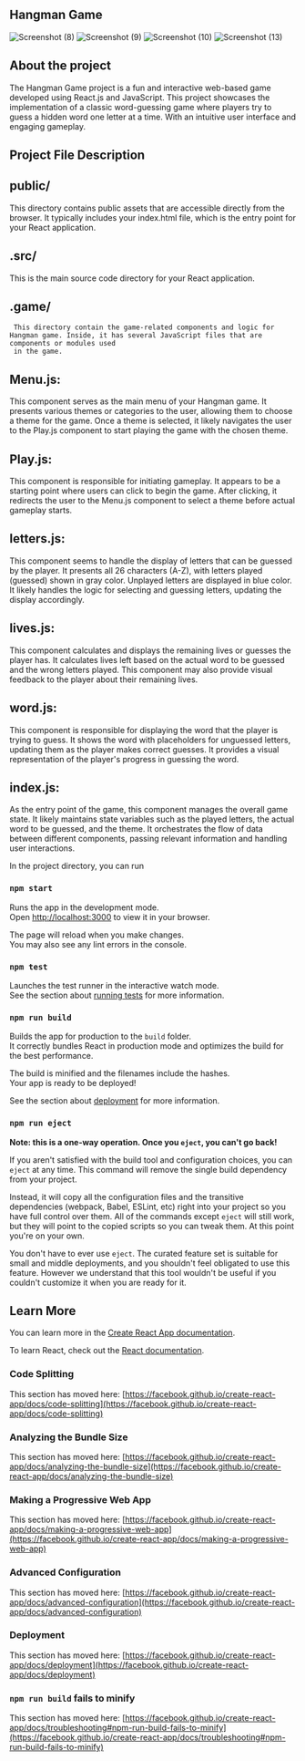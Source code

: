 ## Hangman Game
![Screenshot (8)](https://github.com/kgaurav55/Hangman_55/assets/132058010/6b66576d-a75f-4ae2-84e8-217611eea7b7)
![Screenshot (9)](https://github.com/kgaurav55/Hangman_55/assets/132058010/ca9cfbbe-6eb0-4078-8674-f9d61fffdc02)
![Screenshot (10)](https://github.com/kgaurav55/Hangman_55/assets/132058010/074ee0e2-a0de-40f6-9981-136e0117c390)
![Screenshot (13)](https://github.com/kgaurav55/Hangman_55/assets/132058010/b96c5e63-b29a-4b9b-ab7e-218ec7f6b4b1)

## About the project
The Hangman Game project is a fun and interactive web-based game developed using React.js and JavaScript. This project showcases the implementation of a classic word-guessing game where players try to guess a hidden word one letter at a time. With an intuitive user interface and engaging gameplay.

## Project File Description 
## public/ 
This directory contains public assets that are accessible directly from the browser. It typically includes your index.html file, which is the entry point for your React application.


## .src/
This is the main source code directory for your React application.
  ## .game/
     This directory contain the game-related components and logic for Hangman game. Inside, it has several JavaScript files that are components or modules used 
     in the game.
     
 ## Menu.js:
   This component serves as the main menu of your Hangman game.
   It presents various themes or categories to the user, allowing them to choose a theme for the game.
  Once a theme is selected, it likely navigates the user to the Play.js component to start playing the game with the chosen theme.
  
## Play.js:
  This component is responsible for initiating gameplay.
  It appears to be a starting point where users can click to begin the game.
  After clicking, it redirects the user to the Menu.js component to select a theme before actual gameplay starts.
  
## letters.js:
 This component seems to handle the display of letters that can be guessed by the player.
 It presents all 26 characters (A-Z), with letters played (guessed) shown in gray color.
 Unplayed letters are displayed in blue color.
 It likely handles the logic for selecting and guessing letters, updating the display accordingly.
 
## lives.js:
  This component calculates and displays the remaining lives or guesses the player has.
  It calculates lives left based on the actual word to be guessed and the wrong letters played.
  This component may also provide visual feedback to the player about their remaining lives.
  
## word.js:
This component is responsible for displaying the word that the player is trying to guess.
It shows the word with placeholders for unguessed letters, updating them as the player makes correct guesses.
It provides a visual representation of the player's progress in guessing the word.

## index.js:
As the entry point of the game, this component manages the overall game state.
It likely maintains state variables such as the played letters, the actual word to be guessed, and the theme.
It orchestrates the flow of data between different components, passing relevant information and handling user interactions.


In the project directory, you can run 
### `npm start`

Runs the app in the development mode.\
Open [http://localhost:3000](http://localhost:3000) to view it in your browser.

The page will reload when you make changes.\
You may also see any lint errors in the console.

### `npm test`

Launches the test runner in the interactive watch mode.\
See the section about [running tests](https://facebook.github.io/create-react-app/docs/running-tests) for more information.

### `npm run build`

Builds the app for production to the `build` folder.\
It correctly bundles React in production mode and optimizes the build for the best performance.

The build is minified and the filenames include the hashes.\
Your app is ready to be deployed!

See the section about [deployment](https://facebook.github.io/create-react-app/docs/deployment) for more information.

### `npm run eject`

**Note: this is a one-way operation. Once you `eject`, you can't go back!**

If you aren't satisfied with the build tool and configuration choices, you can `eject` at any time. This command will remove the single build dependency from your project.

Instead, it will copy all the configuration files and the transitive dependencies (webpack, Babel, ESLint, etc) right into your project so you have full control over them. All of the commands except `eject` will still work, but they will point to the copied scripts so you can tweak them. At this point you're on your own.

You don't have to ever use `eject`. The curated feature set is suitable for small and middle deployments, and you shouldn't feel obligated to use this feature. However we understand that this tool wouldn't be useful if you couldn't customize it when you are ready for it.

## Learn More

You can learn more in the [Create React App documentation](https://facebook.github.io/create-react-app/docs/getting-started).

To learn React, check out the [React documentation](https://reactjs.org/).

### Code Splitting

This section has moved here: [https://facebook.github.io/create-react-app/docs/code-splitting](https://facebook.github.io/create-react-app/docs/code-splitting)

### Analyzing the Bundle Size

This section has moved here: [https://facebook.github.io/create-react-app/docs/analyzing-the-bundle-size](https://facebook.github.io/create-react-app/docs/analyzing-the-bundle-size)

### Making a Progressive Web App

This section has moved here: [https://facebook.github.io/create-react-app/docs/making-a-progressive-web-app](https://facebook.github.io/create-react-app/docs/making-a-progressive-web-app)

### Advanced Configuration

This section has moved here: [https://facebook.github.io/create-react-app/docs/advanced-configuration](https://facebook.github.io/create-react-app/docs/advanced-configuration)

### Deployment

This section has moved here: [https://facebook.github.io/create-react-app/docs/deployment](https://facebook.github.io/create-react-app/docs/deployment)

### `npm run build` fails to minify

This section has moved here: [https://facebook.github.io/create-react-app/docs/troubleshooting#npm-run-build-fails-to-minify](https://facebook.github.io/create-react-app/docs/troubleshooting#npm-run-build-fails-to-minify)
